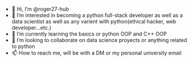 - 👋 Hi, I’m @roger27-hub
- 👀 I’m interested in becoming a python full-stack developer as well as a data scientist as well as any varient with python(ethical hacker, web developer...etc.) 
- 🌱 I’m currently learning the basics or python OOP and C++ OOP
- 💞️ I’m looking to collaborate on data science proyects or anything related to python
- 📫 How to reach me, will be with a DM or my personal university email

<!---
roger27-hub/roger27-hub is a ✨ special ✨ repository because its `README.md` (this file) appears on your GitHub profile.
You can click the Preview link to take a look at your changes.
--->
